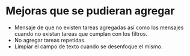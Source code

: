 # Mejoras que se pudieran agregar

- Mensaje de que no existen tareas agregadas así como los mensajes cuando no existan tareas que cumplan con los filtros.
- No agregar tareas repetidas.
- Limpiar el campo de texto cuando se desenfoque el mismo.
